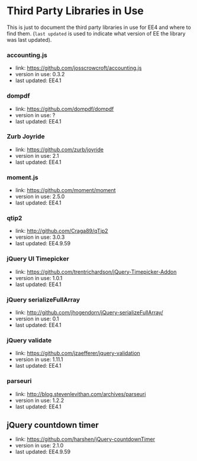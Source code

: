 # Third Party Libraries in Use

This is just to document the third party libraries in use for EE4 and where to find them. (`last updated` is used to indicate what version of EE the library was last updated).

### accounting.js

* link: https://github.com/josscrowcroft/accounting.js
* version in use: 0.3.2
* last updated: EE4.1

### dompdf

* link: https://github.com/dompdf/dompdf
* version in use: ?
* last updated: EE4.1

### Zurb Joyride

* link: https://github.com/zurb/joyride
* version in use: 2.1
* last updated: EE4.1

### moment.js

* link: https://github.com/moment/moment
* version in use: 2.5.0
* last updated: EE4.1

### qtip2

* link: http://github.com/Craga89/qTip2
* version in use: 3.0.3
* last updated: EE4.9.59


### jQuery UI Timepicker

* link: https://github.com/trentrichardson/jQuery-Timepicker-Addon
* version in use: 1.0.1
* last updated: EE4.1


### jQuery serializeFullArray

* link: http://github.com/jhogendorn/jQuery-serializeFullArray/
* version in use: 0.1
* last updated: EE4.1

### jQuery validate

* link: https://github.com/jzaefferer/jquery-validation
* version in use: 1.11.1
* last updated: EE4.1

### parseuri

* link: http://blog.stevenlevithan.com/archives/parseuri
* version in use: 1.2.2
* last updated: EE4.1

## jQuery countdown timer

* link: https://github.com/harshen/jQuery-countdownTimer
* version in use: 2.1.0
* last updated: EE4.9.59